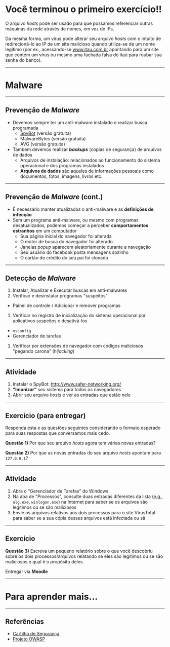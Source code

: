 # Você terminou o primeiro exercício!!

O arquivo _hosts_ pode ser usado para
que possamos referenciar outras máquinas da rede através de nomes, em vez de
IPs.

Da mesma forma, um vírus pode alterar seu arquivo _hosts_ com o intuito de
redirecioná-lo ao IP de um site malicioso quando utiliza-se de um nome legítimo
(por ex., acessando-se www.itau.com.br apontando para um site que contém um
vírus ou mesmo uma fachada falsa do itaú para roubar sua senha do banco).

---
# **Malware**
---
## **Prevenção** de _Malware_

- Devemos sempre ter um anti-malware instalado e realizar busca programada
  - [SpyBot](http://www.safer-networking.org/) (versão gratuita)
  - MalwareBytes (versão gratuita)
  - AVG (versão gratuita)
- Também devemos realizar **_backups_** (cópias de segurança) de arquivos de
  dados
  - Arquivos de instalação: relacionados ao funcionamento do sistema operacional
    e dos programas instalados
  - **Arquivos de dados** são aqueles de informações pessoais como documentos,
    fotos, imagens, livros etc.

---
## **Prevenção** de _Malware_ (cont.)

- É necessário manter atualizados o anti-malware e as **definições de infecção**
- Sem um programa anti-malware, ou mesmo com programas desatualizados, podemos
  começar a perceber **comportamentos estranhos** em um computador
  - Sua página inicial do navegador foi alterada
  - O motor de busca do navegador foi alterado
  - Janelas _popup_ aparecem aleatoriamente durante a navegação
  - Seu usuário do facebook posta mensagens sozinho
  - O cartão de crédito do seu pai foi clonado

---
## **Detecção** de _Malware_

1. Instalar, Atualizar e Executar buscas em anti-malwares
1. Verificar e desinstalar programas "suspeitos"
  - Painel de controle / Adicionar e remover programas
1. Verificar no registro de inicialização do sistema operacional por aplicativos
  suspeitos e desativá-los
  - `msconfig`
  - Gerenciador de tarefas
1. Verificar por extensões de navegador com códigos maliciosos "pegando carona"
  (_hijacking_)

---
## Atividade

1. Instalar o SpyBot: http://www.safer-networking.org/
1. **"Imunizar"** seu sistema para todos os navegadores
1. Abrir seu arquivo _hosts_ e ver as entradas que estão nele

---
## Exercício (para entregar)

Responda esta e as questões seguintes considerando o formato esperado para
suas respostas que conversamos mais cedo.

**Questão 1)** Por que seu arquivo _hosts_ agora tem várias novas entradas?

**Questão 2)** Por que as novas entradas do seu arquivo _hosts_ apontam para
`127.0.0.1`?

---
## Atividade

1. Abra o "Gerenciador de Tarefas" do Windows
1. Na aba de "Processos", consulte duas entradas diferentes da lista (<abbr title="Por exemplo">e.g.</abbr>, `alg.exe`, `winlogon.exe`)
na Internet para saber se os arquivos são legítimos ou se são maliciosos
1. Envie os arquivos relativos aos dois processos para o site VirusTotal para saber se a sua cópia desses arquivos está infectada ou sã

---
## Exercício

**Questão 3)** Escreva um pequeno relatório sobre o que você descobriu sobre os
dois processos/arquivos relatando se eles são legítimos ou se são maliciosos e
qual é o propósito deles.

Entregar via **Moodle**

---
# Para aprender mais...
---
## Referências

- [Cartilha de Segurança](http://cartilha.cert.br/)
- [Projeto OWASP](https://www.owasp.org/index.php/Main_Page)
